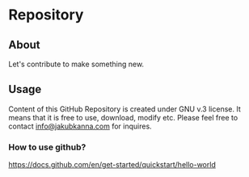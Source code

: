 # Repository
## About
Let's contribute to make something new.
## Usage
Content of this GitHub Repository is created under GNU v.3 license. It means that it is free to use, download, modify etc. Please feel free to contact info@jakubkanna.com for inquires.
### How to use github?
https://docs.github.com/en/get-started/quickstart/hello-world
